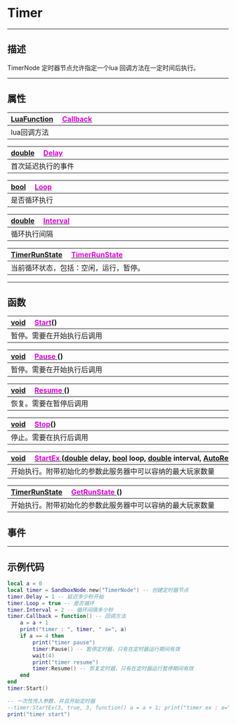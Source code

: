 
# Timer
------------------------------------------------------------------------------------------
## 描述

TimerNode 定时器节点允许指定一个lua 回调方法在一定时间后执行。


------------------------------------------------------------------------------------------
## 属性

|<div style="width:925px">[LuaFunction](/Api/Parameter/LuaFunction.md) &emsp;[<font color="dd00dd">Callback</font><br /> ](/Api/Class/Script/TimerNode_F/Callback.md)</div>|
|:-----------------------|
|lua回调方法             |

|<div style="width:925px">[double](/Api/DataType/Double.md) &emsp;[<font color="dd00dd">Delay</font><br /> ](/Api/Class/Script/TimerNode_F/Delay.md)</div>|
|:-----------------------|
|首次延迟执行的事件           |

|<div style="width:925px">[bool](/Api/DataType/Bool.md) &emsp;[<font color="dd00dd">Loop</font><br /> ](/Api/Class/Script/TimerNode_F/Loop.md)</div>|
|:-----------------------|
|是否循环执行           |

|<div style="width:925px">[double](/Api/DataType/Double.md) &emsp;[<font color="dd00dd">Interval</font><br /> ](/Api/Class/Script/TimerNode_F/Interval.md)</div>|
|:-----------------------|
|循环执行间隔           |

|<div style="width:925px">[TimerRunState](/Api/Enumerate/Script/TimerRunState.md) &emsp;[<font color="dd00dd">TimerRunState</font><br /> ](/Api/Class/Script/TimerNode_F/TimerRunState.md)</div>|
|:-----------------------|
|当前循环状态，包括：空闲，运行，暂停。           |




------------------------------------------------------------------------------------------
## 函数


|<div style="width:925px">[void](/Api/Parameter/void.md) &emsp;[<font color="dd00dd">Start</font>](/Api/Class/Script/TimerNode_F/Start.md)()</div>|
|:-----------------------|
|暂停。需要在开始执行后调用           |

|<div style="width:925px">[void](/Api/Parameter/void.md) &emsp;[<font color="dd00dd">Pause</font> ](/Api/Class/Script/TimerNode_F/Pause.md)()</div>|
|:-----------------------|
|暂停。需要在开始执行后调用           |

|<div style="width:925px">[void](/Api/Parameter/void.md) &emsp;[<font color="dd00dd">Resume</font> ](/Api/Class/Script/TimerNode_F/Resume.md)()</div>|
|:-----------------------|
|恢复。需要在暂停后调用           |

|<div style="width:925px">[void](/Api/Parameter/void.md) &emsp;[<font color="dd00dd">Stop</font>](/Api/Class/Script/TimerNode_F/Stop.md)()</div>|
|:-----------------------|
|停止。需要在执行后调用          |

|<div style="width:925px">[void](/Api/Parameter/void.md) &emsp;[<font color="dd00dd">StartEx</font> ](/Api/Class/Script/TimerNode_F/StartEx.md) ([double](/Api/DataType/Double.md) delay, [bool](/Api/DataType/Bool.md) loop, [double](/Api/DataType/Double.md) interval, [AutoRef<LuaFunction>]() cb)  </div>|
|:-----------------------|
|开始执行。附带初始化的参数此服务器中可以容纳的最大玩家数量|


|<div style="width:925px">[TimerRunState](/Api/Enumerate/GamePlay/TimerRunState.md) &emsp;[<font color="dd00dd">GetRunState</font> ](/Api/Class/Script/TimerNode_F/GetRunState.md) ()  </div>|
|:-----------------------|
|开始执行。附带初始化的参数此服务器中可以容纳的最大玩家数量|





## 事件
------------------------------------------------------------------------------------------
## 示例代码

```lua
local a = 0
local timer = SandboxNode.new("TimerNode") -- 创建定时器节点
timer.Delay = 1 -- 延迟多少秒开始
timer.Loop = true -- 是否循环
timer.Interval = 2 -- 循环间隔多少秒
timer.Callback = function() -- 回调方法
    a = a + 1
    print("timer : ", timer, " a=", a)
    if a == 4 then
        print("timer pause")
        timer:Pause() -- 暂停定时器，只有在定时器运行期间有效
        wait(4)
        print("timer resume")
        timer:Resume() -- 恢复定时器，只有在定时器运行暂停期间有效
    end
end
timer:Start()

-- 一次性传入参数，并且开始定时器
--timer:StartEx(3, true, 3, function() a = a + 1; print("timer ex : a=", a) end)
print("timer start")
```

